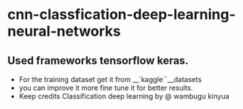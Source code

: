 # cnn-classfication-deep-learning-neural-networks
## Used frameworks tensorflow keras.
- For the training  dataset get it from __`kaggle``__datasets
- you can improve it  more fine tune it  for better results.
- Keep credits
Classification deep learning by @ wambugu kinyua

